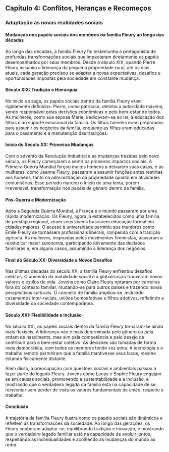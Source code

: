
## Capítulo 4: Conflitos, Heranças e Recomeços

### Adaptação às novas realidades sociais

#### Mudanças nos papéis sociais dos membros da família Fleury ao longo das décadas

Ao longo das décadas, a família Fleury foi testemunha e protagonista de profundas transformações sociais que impactaram diretamente os papéis desempenhados por seus membros. Desde o século XIX, quando Pierre Fleury assumiu a liderança da pequena propriedade rural, até os dias atuais, cada geração precisou se adaptar a novas expectativas, desafios e oportunidades impostas pela sociedade em constante mudança.

#### Século XIX: Tradição e Hierarquia

No início da saga, os papéis sociais dentro da família Fleury eram rigidamente definidos. Pierre, como patriarca, detinha a autoridade máxima, sendo responsável pelas decisões econômicas e pelo bem-estar de todos. As mulheres, como sua esposa Marie, dedicavam-se ao lar, à educação dos filhos e ao suporte emocional da família. Os filhos homens eram preparados para assumir os negócios da família, enquanto as filhas eram educadas para o casamento e a manutenção das tradições.

#### Início do Século XX: Primeiras Mudanças

Com o advento da Revolução Industrial e as mudanças trazidas pelo novo século, os Fleury começaram a sentir os primeiros impactos sociais. A Primeira Guerra Mundial forçou muitos homens a deixarem suas casas, e as mulheres, como Jeanne Fleury, passaram a assumir funções antes restritas aos homens, tanto na administração da propriedade quanto em atividades comunitárias. Esse período marcou o início de uma lenta, porém irreversível, transformação nos papéis de gênero dentro da família.

#### Pós-Guerra e Modernização

Após a Segunda Guerra Mundial, a França e o mundo passaram por uma rápida modernização. Os Fleury, agora já estabelecidos como uma família de prestígio regional, viram seus jovens buscarem educação formal em cidades maiores. O acesso à universidade permitiu que membros como Émile Fleury se tornassem profissionais liberais, rompendo com a tradição agrícola. As mulheres, inspiradas pelos movimentos feministas, passaram a reivindicar maior autonomia, participando ativamente das decisões familiares e, em alguns casos, assumindo a liderança dos negócios.

#### Final do Século XX: Diversidade e Novos Desafios

Nas últimas décadas do século XX, a família Fleury enfrentou desafios inéditos. O aumento da mobilidade social e a globalização trouxeram novos valores e estilos de vida. Jovens como Claire Fleury optaram por carreiras fora do contexto familiar, mudando-se para outros países e trazendo novas perspectivas culturais. O conceito de família ampliou-se, incluindo casamentos inter-raciais, uniões homoafetivas e filhos adotivos, refletindo a diversidade da sociedade contemporânea.

#### Século XXI: Flexibilidade e Inclusão

No século XXI, os papéis sociais dentro da família Fleury tornaram-se ainda mais flexíveis. A liderança não é mais determinada pelo gênero ou pela ordem de nascimento, mas sim pela competência e pelo desejo de contribuir para o bem-estar coletivo. As decisões são tomadas de forma mais democrática, com todos os membros tendo voz ativa. A tecnologia e o trabalho remoto permitiram que a família mantivesse seus laços, mesmo estando fisicamente distante.

Além disso, a preocupação com questões sociais e ambientais passou a fazer parte do legado Fleury. Jovens como Lucas e Sophie Fleury engajam-se em causas sociais, promovendo a sustentabilidade e a inclusão, e mostrando que o verdadeiro legado da família está na capacidade de se reinventar sem perder de vista os valores fundamentais de união, respeito e trabalho.

#### Conclusão

A trajetória da família Fleury ilustra como os papéis sociais são dinâmicos e refletem as transformações da sociedade. Ao longo das gerações, os Fleury souberam adaptar-se, equilibrando tradição e inovação, e mostrando que o verdadeiro legado familiar está na capacidade de evoluir juntos, respeitando as individualidades e acolhendo as mudanças do mundo ao redor.
```
